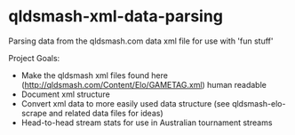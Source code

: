 # qldsmash-xml-data-parsing
Parsing data from the qldsmash.com data xml file for use with 'fun stuff'



Project Goals:


- Make the qldsmash xml files found here (http://qldsmash.com/Content/Elo/GAMETAG.xml) human readable
- Document xml structure
- Convert xml data to more easily used data structure (see qldsmash-elo-scrape and related data files for ideas)
- Head-to-head stream stats for use in Australian tournament streams
